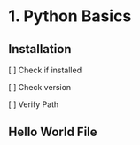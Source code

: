 # 1. Python Basics

## Installation 

[ ] Check if installed

[ ] Check version 

[ ] Verify Path

## Hello World File